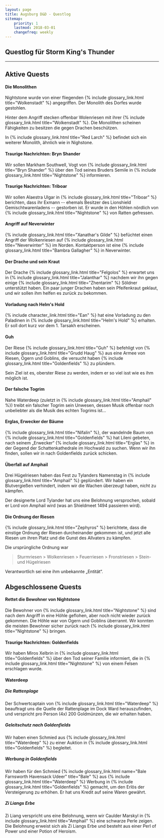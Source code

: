 ```yaml
---
layout: page
title: Augsburg D&D - Questlog
sitemap:
    priority: 1
    lastmod: 2018-03-01
    changefreq: weekly
---
```


## Questlog für Storm King's Thunder

----

## Aktive Quests

#### Die Monolithen

Nightstone wurde von einer fliegenden {% include glossary_link.html
title="Wolkenstadt" %} angegriffen. Der Monolith des Dorfes wurde gestohlen.

Hinter dem Angriff stecken offenbar Wolenriesen mit ihrer {% include
glossary_link.html title="Wolkenstadt" %}. Die Monolithen scheinen Fähigkeiten
zu besitzen die gegen Drachen beschützen.

In {% include glossary_link.html title="Red Larch" %} befindet sich ein
weiterer Monolith, ähnlich wie in Nighstone.

#### Traurige Nachrichten: Bryn Shander

Wir sollen Markham Southwell, Vogt von {% include glossary_link.html
title="Bryn Shander" %} über den Tod seines Bruders Semile in {% include
glossary_link.html title="Nightstone" %} informieren.

#### Traurige Nachrichten: Triboar

Wir sollen Alaestra Ulgar in {% include glossary_link.html title="Triboar" %} berichten, dass ihr Exmann -- ehemals Besitzer des Lionshield Gemischtwarenladens -- gestorben ist. Er wurde in den Höhlen nördlich von {% include glossary_link.html title="Nightstone" %} von Ratten gefressen.

#### Angriff auf Neverwinter

{% include glossary_link.html title="Xanathar's Gilde" %} befüchtet einen Angriff der Wolkenriesen auf {% include glossary_link.html title="Neverwinter" %} im Norden. Kontaktperson ist eine {% include glossary_link.html title="Bambra Gallagher" %} in Neverwinter.

#### Der Drache und sein Kraut

Der Drache {% include glossary_link.html title="Felgolos" %} erwartet uns in {% include glossary_link.html title="Jalanthar" %} nachdem wir ihn gegen einige {% include glossary_link.html title="Zhentarim" %} Söldner unterstützt haben. Ein paar junger Drachen haben sein Pfeifenkraut geklaut, und wir sollen ihm helfen es zurück zu bekommen.

#### Vorladung nach Helm's Hold

{% include character_link.html title="Ean" %} hat eine Vorladung zu den
Paladinen in {% include glossary_link.html title="Helm's Hold" %} erhalten. Er soll dort kurz vor dem 1. Tarsakh erscheinen.

#### Guh

Der Riese {% include glossary_link.html title="Guh" %} befehligt von {% include glossary_link.html title="Grudd Haug" %} aus eine Armee von Riesen, Ogern und Goblins, die versucht haben {% include glossary_link.html title="Goldenfields" %} zu plündern.

Sein Ziel ist es, oberster Riese zu werden, indem er so viel isst wie es ihm
möglich ist.

#### Der falsche Togrim

Nahe Waterdeep (zuletzt in {% include glossary_link.html title="Amphail" %})
treibt ein falscher Togrim sein Unwesen, dessen Musik offenbar noch unbeliebter
als die Musik des echten Togrims ist…

#### Erglas, Erwecker der Bäume

{% include glossary_link.html title="Nifalin" %}, der wandelnde Baum von {%
include glossary_link.html title="Goldenfields" %} hat Lileni gebeten, nach
seinem „Erwecker“ {% include glossary_link.html title="Erglas" %} in der Gegend
der Schattenkathedrale im Hochwald zu suchen. Wenn wir ihn finden, sollen wir
in nach Goldenfields zurück schicken.

#### Überfall auf Amphail

Drei Hügelriesen haben das Fest zu Tylanders Namenstag in {% include
glossary_link.html title="Amphail" %} geplündert. Wir haben ein Blutvergießen
verhindert, indem wir die Wachen überzeugt haben, nicht zu kämpfen.

Der designerte Lord Tylander hat uns eine Belohnung versprochen, sobald er Lord
von Amphail wird (was an Shieldmeet 1494 passieren wird).

####  Die Ordnung der Riesen

{% include glossary_link.html title="Zephyros" %} berichtete, dass die einstige
Ordnung der Riesen durcheinander gekommen ist, und jetzt alle Riesen um ihren
Platz und die Gunst des Allvaters zu kämpfen.

Die ursprüngliche Ordnung war

> Sturmriesen > Wolkenriesen > Feuerriesen > Fronstriesen > Stein- und Hügelriesen

Verantwortlich sei eine ihm unbekannte „Entität“.


## Abgeschlossene Quests

#### Rettet die Bewohner von Nightstone

Die Bewohner von {% include glossary_link.html title="Nightstone" %} sind nach dem Angriff in eine Höhle geflohen, aber noch nicht wieder zurück gekommen.
Die Höhle war von Ogern und Goblins überrannt. Wir konnten die meisten Bewohner sicher zurück nach {% include glossary_link.html title="Nightstone" %} bringen.

#### Traurige Nachrichten: Goldenfields

Wir haben Miros Xelbrin in {% include glossary_link.html title="Goldenfields" %} über den Tod seiner Familie informiert, die in {% include glossary_link.html title="Nightstone" %} von einem Felsen erschlagen wurde.

#### **Waterdeep**

##### Die Rattenplage

Der Schwertcaptain von {% include glossary_link.html title="Waterdeep" %} beauftragt uns die Quelle der Rattenplage im Dock Ward herauszufinden, und verspricht pro Person (4x) 200 Goldmünzen, die wir erhalten haben.

##### Geleitschutz nach Goldenfields

Wir haben einen Schmied aus {% include glossary_link.html title="Waterdeep" %} zu einer Auktion in {% include glossary_link.html title="Goldenfields" %} begleitet.

##### Werbung in Goldenfields

Wir haben für den Schmied {% include glossary_link.html name="Bale Farnsworth Havensack Udeer" title="Bale" %} aus {% include glossary_link.html title="Waterdeep" %} Werbung in {% include glossary_link.html title="Goldenfields" %} gemacht, um den Erlös der Versteigerung zu erhöhen. Er hat uns Kredit auf seine Waren gewährt.

##### Zi Liangs Erbe

Zi Liang verspricht uns eine Belohnung, wenn wir Caulder Marskyl in {% include
glossary_link.html title="Amphail" %} eine schwarze Perle zeigen. Die Belohnung
erweist sich als Zi Liangs Erbe und besteht aus einer Perl of Power und einer
Potion of Heroism.
